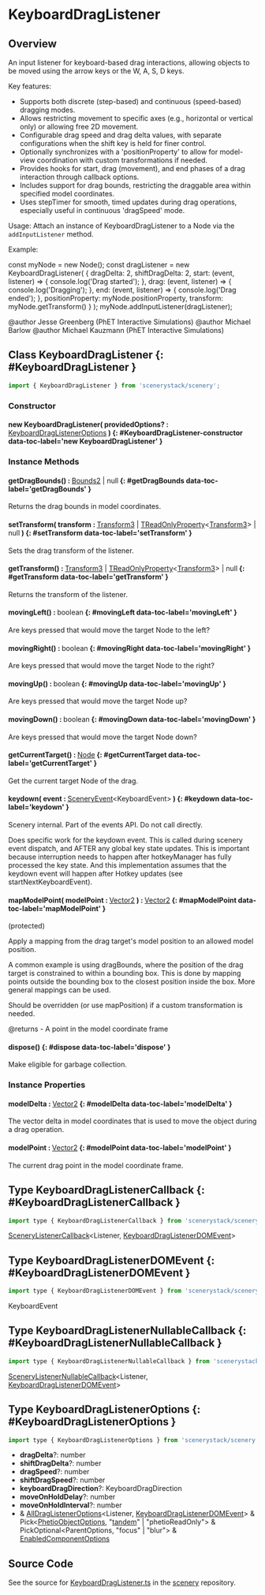 # KeyboardDragListener

## Overview

An input listener for keyboard-based drag interactions, allowing objects to be moved using the arrow keys or
the W, A, S, D keys.

Key features:
- Supports both discrete (step-based) and continuous (speed-based) dragging modes.
- Allows restricting movement to specific axes (e.g., horizontal or vertical only) or allowing free 2D movement.
- Configurable drag speed and drag delta values, with separate configurations when the shift key is held for
  finer control.
- Optionally synchronizes with a 'positionProperty' to allow for model-view coordination with custom transformations
  if needed.
- Provides hooks for start, drag (movement), and end phases of a drag interaction through callback options.
- Includes support for drag bounds, restricting the draggable area within specified model coordinates.
- Uses stepTimer for smooth, timed updates during drag operations, especially useful in continuous 'dragSpeed'
  mode.

Usage:
Attach an instance of KeyboardDragListener to a Node via the `addInputListener` method.

Example:

  const myNode = new Node();
  const dragListener = new KeyboardDragListener( {
    dragDelta: 2,
    shiftDragDelta: 2,
    start: (event, listener) =&gt; { console.log('Drag started'); },
    drag: (event, listener) =&gt; { console.log('Dragging'); },
    end: (event, listener) =&gt; { console.log('Drag ended'); },
    positionProperty: myNode.positionProperty,
    transform: myNode.getTransform()
  } );
  myNode.addInputListener(dragListener);

@author Jesse Greenberg (PhET Interactive Simulations)
@author Michael Barlow
@author Michael Kauzmann (PhET Interactive Simulations)

## Class KeyboardDragListener {: #KeyboardDragListener }


```js
import { KeyboardDragListener } from 'scenerystack/scenery';
```
### Constructor

#### new KeyboardDragListener( providedOptions? : <span style="font-weight: 400;">[KeyboardDragListenerOptions](../scenery/KeyboardDragListener.md#KeyboardDragListenerOptions)</span> ) {: #KeyboardDragListener-constructor data-toc-label='new KeyboardDragListener' }

### Instance Methods

#### getDragBounds() : <span style="font-weight: 400;">[Bounds2](../dot/Bounds2.md) | <span style="color: hsla(calc(var(--md-hue) + 180deg),80%,40%,1);">null</span></span> {: #getDragBounds data-toc-label='getDragBounds' }

Returns the drag bounds in model coordinates.

#### setTransform( transform : <span style="font-weight: 400;">[Transform3](../dot/Transform3.md) | [TReadOnlyProperty](../axon/TReadOnlyProperty.md)&lt;[Transform3](../dot/Transform3.md)&gt; | <span style="color: hsla(calc(var(--md-hue) + 180deg),80%,40%,1);">null</span></span> ) {: #setTransform data-toc-label='setTransform' }

Sets the drag transform of the listener.

#### getTransform() : <span style="font-weight: 400;">[Transform3](../dot/Transform3.md) | [TReadOnlyProperty](../axon/TReadOnlyProperty.md)&lt;[Transform3](../dot/Transform3.md)&gt; | <span style="color: hsla(calc(var(--md-hue) + 180deg),80%,40%,1);">null</span></span> {: #getTransform data-toc-label='getTransform' }

Returns the transform of the listener.

#### movingLeft() : <span style="font-weight: 400;"><span style="color: hsla(calc(var(--md-hue) + 180deg),80%,40%,1);">boolean</span></span> {: #movingLeft data-toc-label='movingLeft' }

Are keys pressed that would move the target Node to the left?

#### movingRight() : <span style="font-weight: 400;"><span style="color: hsla(calc(var(--md-hue) + 180deg),80%,40%,1);">boolean</span></span> {: #movingRight data-toc-label='movingRight' }

Are keys pressed that would move the target Node to the right?

#### movingUp() : <span style="font-weight: 400;"><span style="color: hsla(calc(var(--md-hue) + 180deg),80%,40%,1);">boolean</span></span> {: #movingUp data-toc-label='movingUp' }

Are keys pressed that would move the target Node up?

#### movingDown() : <span style="font-weight: 400;"><span style="color: hsla(calc(var(--md-hue) + 180deg),80%,40%,1);">boolean</span></span> {: #movingDown data-toc-label='movingDown' }

Are keys pressed that would move the target Node down?

#### getCurrentTarget() : <span style="font-weight: 400;">[Node](../scenery/Node.md)</span> {: #getCurrentTarget data-toc-label='getCurrentTarget' }

Get the current target Node of the drag.

#### keydown( event : <span style="font-weight: 400;">[SceneryEvent](../scenery/SceneryEvent.md)&lt;KeyboardEvent&gt;</span> ) {: #keydown data-toc-label='keydown' }

Scenery internal. Part of the events API. Do not call directly.

Does specific work for the keydown event. This is called during scenery event dispatch, and AFTER any global
key state updates. This is important because interruption needs to happen after hotkeyManager has fully processed
the key state. And this implementation assumes that the keydown event will happen after Hotkey updates
(see startNextKeyboardEvent).

#### mapModelPoint( modelPoint : <span style="font-weight: 400;">[Vector2](../dot/Vector2.md)</span> ) : <span style="font-weight: 400;">[Vector2](../dot/Vector2.md)</span> {: #mapModelPoint data-toc-label='mapModelPoint' }

(protected)

Apply a mapping from the drag target's model position to an allowed model position.

A common example is using dragBounds, where the position of the drag target is constrained to within a bounding
box. This is done by mapping points outside the bounding box to the closest position inside the box. More
general mappings can be used.

Should be overridden (or use mapPosition) if a custom transformation is needed.

@returns - A point in the model coordinate frame

#### dispose() {: #dispose data-toc-label='dispose' }

Make eligible for garbage collection.

### Instance Properties

#### modelDelta : <span style="font-weight: 400;">[Vector2](../dot/Vector2.md)</span> {: #modelDelta data-toc-label='modelDelta' }

The vector delta in model coordinates that is used to move the object during a drag operation.

#### modelPoint : <span style="font-weight: 400;">[Vector2](../dot/Vector2.md)</span> {: #modelPoint data-toc-label='modelPoint' }

The current drag point in the model coordinate frame.



## Type KeyboardDragListenerCallback {: #KeyboardDragListenerCallback }


```js
import type { KeyboardDragListenerCallback } from 'scenerystack/scenery';
```


[SceneryListenerCallback](../scenery/PressListener.md#SceneryListenerCallback)&lt;Listener, [KeyboardDragListenerDOMEvent](../scenery/KeyboardDragListener.md#KeyboardDragListenerDOMEvent)&gt;



## Type KeyboardDragListenerDOMEvent {: #KeyboardDragListenerDOMEvent }


```js
import type { KeyboardDragListenerDOMEvent } from 'scenerystack/scenery';
```


KeyboardEvent



## Type KeyboardDragListenerNullableCallback {: #KeyboardDragListenerNullableCallback }


```js
import type { KeyboardDragListenerNullableCallback } from 'scenerystack/scenery';
```


[SceneryListenerNullableCallback](../scenery/PressListener.md#SceneryListenerNullableCallback)&lt;Listener, [KeyboardDragListenerDOMEvent](../scenery/KeyboardDragListener.md#KeyboardDragListenerDOMEvent)&gt;



## Type KeyboardDragListenerOptions {: #KeyboardDragListenerOptions }


```js
import type { KeyboardDragListenerOptions } from 'scenerystack/scenery';
```


- **dragDelta**?: <span style="color: hsla(calc(var(--md-hue) + 180deg),80%,40%,1);">number</span>
- **shiftDragDelta**?: <span style="color: hsla(calc(var(--md-hue) + 180deg),80%,40%,1);">number</span>
- **dragSpeed**?: <span style="color: hsla(calc(var(--md-hue) + 180deg),80%,40%,1);">number</span>
- **shiftDragSpeed**?: <span style="color: hsla(calc(var(--md-hue) + 180deg),80%,40%,1);">number</span>
- **keyboardDragDirection**?: KeyboardDragDirection
- **moveOnHoldDelay**?: <span style="color: hsla(calc(var(--md-hue) + 180deg),80%,40%,1);">number</span>
- **moveOnHoldInterval**?: <span style="color: hsla(calc(var(--md-hue) + 180deg),80%,40%,1);">number</span>
- &amp; [AllDragListenerOptions](../scenery/AllDragListenerOptions.md)&lt;Listener, [KeyboardDragListenerDOMEvent](../scenery/KeyboardDragListener.md#KeyboardDragListenerDOMEvent)&gt; &amp; Pick&lt;[PhetioObjectOptions](../tandem/PhetioObject.md#PhetioObjectOptions), "[tandem](../tandem/tandem.md)" | "phetioReadOnly"&gt; &amp; PickOptional&lt;ParentOptions, "focus" | "blur"&gt; &amp; [EnabledComponentOptions](../axon/EnabledComponent.md#EnabledComponentOptions)




## Source Code

See the source for [KeyboardDragListener.ts](https://github.com/phetsims/scenery/blob/main/js/listeners/KeyboardDragListener.ts) in the [scenery](https://github.com/phetsims/scenery) repository.
